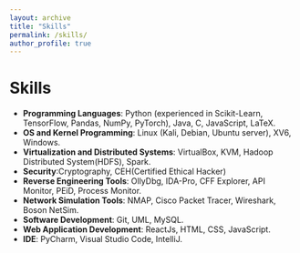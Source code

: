 ```yaml
---
layout: archive
title: "Skills"
permalink: /skills/
author_profile: true
---
```


#   Skills

<ul>
<li><b>Programming Languages</b>: Python (experienced in Scikit-Learn, TensorFlow, Pandas, NumPy, PyTorch), Java, C, JavaScript, LaTeX.</li>

<li><b>OS and Kernel Programming</b>: Linux (Kali, Debian, Ubuntu server), XV6, Windows.</li>

<li><b>Virtualization and Distributed Systems</b>: VirtualBox, KVM, Hadoop Distributed System(HDFS), Spark.</li>

<li><b>Security</b>:<a href:"https://www.coursera.org/learn/crypto/home/week/1">Cryptography</a>, CEH(Certified Ethical Hacker)</li>

<li><b>Reverse Engineering Tools</b>: OllyDbg, IDA-Pro, CFF Explorer, API Monitor, PEiD, Process Monitor.</li>

<li><b>Network Simulation Tools</b>: NMAP, Cisco Packet Tracer, Wireshark, Boson NetSim.</li>

<li><b>Software Development</b>: Git, UML, MySQL.</li>

<li><b>Web Application Development</b>: ReactJs, HTML, CSS, JavaScript.</li>

<li><b>IDE</b>: PyCharm, Visual Studio Code, IntelliJ.</li>
</ul>
